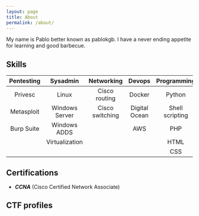 ```yaml
---
layout: page
title: About
permalink: /about/
---
```


My name is Pablo better known as pablokgb. I have a never ending appetite for learning and good barbecue.

<div class="divider"></div>

## Skills

| Pentesting |    Sysadmin    |    Networking   |     Devops    |   Programming   |
|:----------:|:--------------:|:---------------:|:-------------:|:---------------:|
| Privesc    | Linux          | Cisco routing   | Docker        | Python          |
| Metasploit | Windows Server | Cisco switching | Digital Ocean | Shell scripting |
| Burp Suite | Windows ADDS   |                 | AWS           | PHP             |
|            | Virtualization |                 |               | HTML            |
|            |                |                 |               | CSS             |

<div class="divider"></div>

## Certifications

* ***CCNA*** (Cisco Certified Network Associate)

<div class="divider"></div>

## CTF profiles

<script src="https://tryhackme.com/badge/649705"></script>


